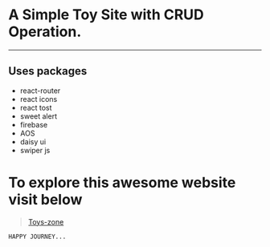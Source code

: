 <!-- @format -->

# A Simple Toy Site with CRUD Operation.

---

## Uses packages

- react-router
- react icons
- react tost
- sweet alert
- firebase
- AOS
- daisy ui
- swiper js

# To explore this awesome website visit below

> [Toys-zone](https://toyz-camp.netlify.app)

`HAPPY JOURNEY...`
